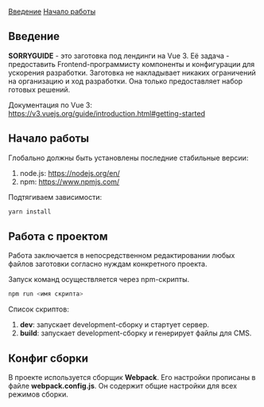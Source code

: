 
[Введение](#introduction)
[Начало работы](#getting_started)

<a name="introduction"></a>
## Введение

**SORRYGUIDE** - это заготовка под лендинги на Vue 3.
Её задача - предоставить Frontend-программисту компоненты и конфигурации для ускорения разработки.
Заготовка не накладывает никаких ограничений на организацию и ход разработки. Она только предоставляет набор
готовых решений.

Документация по Vue 3: https://v3.vuejs.org/guide/introduction.html#getting-started

<a name="getting_started"></a>
## Начало работы

Глобально должны быть установлены последние стабильные версии:

1. node.js: https://nodejs.org/en/
2. npm: https://www.npmjs.com/

Подтягиваем зависимости:

```bash
yarn install
```

## Работа с проектом

Работа заключается в непосредственном редактировании любых файлов заготовки согласно нуждам конкретного проекта.

Запуск команд осуществляется через npm-скрипты.

```bash
npm run <имя скрипта>
```

Список скриптов:

1. **dev**: запускает development-сборку и стартует сервер.
2. **build**: запускает development-сборку и генерирует файлы для CMS.

## Конфиг сборки

В проекте используется сборщик **Webpack**. Его настройки прописаны в файле **webpack.config.js**.
Он содержит общие настройки для всех режимов сборки.
